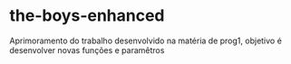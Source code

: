 # the-boys-enhanced
Aprimoramento do trabalho desenvolvido na matéria de prog1, objetivo é desenvolver novas funções e paramêtros
